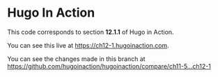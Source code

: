 Hugo In Action
===============

This code corresponds to section **12.1.1** of Hugo in Action.

You can see this live at https://ch12-1.hugoinaction.com.

You can see the changes made in this branch at https://github.com/hugoinaction/hugoinaction/compare/ch11-5...ch12-1

